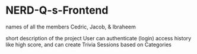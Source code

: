 # NERD-Q-s-Frontend

names of all the members
Cedric, Jacob, & Ibraheem

short description of the project
User can authenticate (login) access history like high score, and can create Trivia Sessions based on Categories
